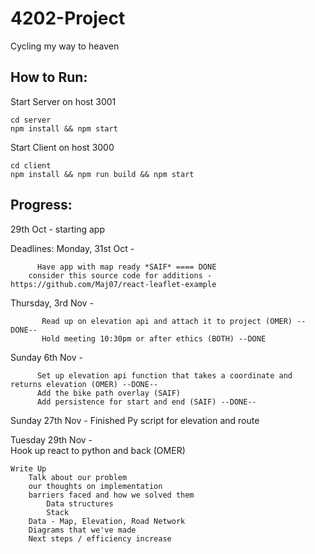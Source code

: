 # 4202-Project
Cycling my way to heaven 
## How to Run:
Start Server on host 3001
 ```
cd server
npm install && npm start
```

Start Client on host 3000
 ```
cd client
npm install && npm run build && npm start
```


## Progress:
29th Oct - starting app

Deadlines:
Monday, 31st Oct - 

          Have app with map ready *SAIF* ==== DONE
		consider this source code for additions - https://github.com/Maj07/react-leaflet-example

Thursday, 3rd Nov - 
           
           Read up on elevation api and attach it to project (OMER) --DONE--
           Hold meeting 10:30pm or after ethics (BOTH) --DONE

Sunday 6th Nov -

          Set up elevation api function that takes a coordinate and returns elevation (OMER) --DONE--
          Add the bike path overlay (SAIF) 
          Add persistence for start and end (SAIF) --DONE--

Sunday 27th Nov -
	Finished Py script for elevation and route


Tuesday 29th Nov -	
	Hook up react to python and back (OMER)
	
	Write Up
		Talk about our problem
		our thoughts on implementation
		barriers faced and how we solved them
			Data structures
			Stack
		Data - Map, Elevation, Road Network
		Diagrams that we've made
		Next steps / efficiency increase
